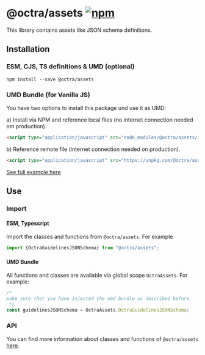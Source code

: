# @octra/assets <a href="https://www.npmjs.com/package/@octra/assets"><img alt="npm" src="https://img.shields.io/npm/v/@octra/assets"></a>

This library contains assets like JSON schema definitions.

## Installation

### ESM, CJS, TS definitions & UMD (optional)

````shell
npm install --save @octra/assets
````

### UMD Bundle (for Vanilla JS)

You have two options to install this package und use it as UMD:

a) Install via NPM and reference local files (no internet connection needed om production).
````html
<script type="application/javascript" src="node_modules/@octra/assets/index.umd.js"></script>
````

b) Reference remote file  (internet connection needed on production).
````html
<script type="application/javascript" src="https://unpkg.com/@octra/assets/index.umd.js"></script>
````

[See full example here](https://github.com/IPS-LMU/octra/tree/main/apps/web-components-demo)

## Use

### Import

#### ESM, Typescript

Import the classes and functions from `@octra/assets`. For example

````typescript
import {OctraGuidelinesJSONSchema} from "@octra/assets";
````

#### UMD Bundle

All functions and classes are available via global scope `OctraAssets`. For example:

```javascript
/*
make sure that you have injected the umd bundle as described before.
 */
const guidelinesJSONSchema = OctraAssets.OctraGuidelinesJSONSchema;
```

### API

You can find more information about classes and functions of `@octra/assets` [here](https://ips-lmu.github.io/octra/modules/_octra_assets.html).
